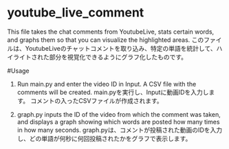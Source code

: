# youtube_live_comment

This file takes the chat comments from YoutubeLive, stats certain words, and graphs them so that you can visualize the highlighted areas.
このファイルは、YoutubeLiveのチャットコメントを取り込み、特定の単語を統計して、ハイライトされた部分を視覚化できるようにグラフ化したものです。

#Usage

1. Run main.py and enter the video ID in Input.
   A CSV file with the comments will be created.
   main.pyを実行し、Inputに動画IDを入力します。
   コメントの入ったCSVファイルが作成されます。

2. graph.py inputs the ID of the video from which the comment was taken, and displays a graph showing which words are posted how many times in how many seconds.
   graph.pyは、コメントが投稿された動画のIDを入力し、どの単語が何秒に何回投稿されたかをグラフで表示します。
